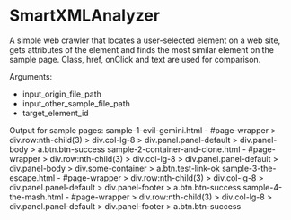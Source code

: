# SmartXMLAnalyzer
A simple web crawler that locates a user-selected element on a web site, gets attributes of the element and finds the most similar element on the sample page. Class, href, onClick and text are used for comparison.

Arguments:
- input_origin_file_path
- input_other_sample_file_path
- target_element_id

Output for sample pages:
sample-1-evil-gemini.html   -   #page-wrapper > div.row:nth-child(3) > div.col-lg-8 > div.panel.panel-default > div.panel-body > a.btn.btn-success
sample-2-container-and-clone.html   -   #page-wrapper > div.row:nth-child(3) > div.col-lg-8 > div.panel.panel-default > div.panel-body > div.some-container > a.btn.test-link-ok
sample-3-the-escape.html   -   #page-wrapper > div.row:nth-child(3) > div.col-lg-8 > div.panel.panel-default > div.panel-footer > a.btn.btn-success
sample-4-the-mash.html   -   #page-wrapper > div.row:nth-child(3) > div.col-lg-8 > div.panel.panel-default > div.panel-footer > a.btn.btn-success
